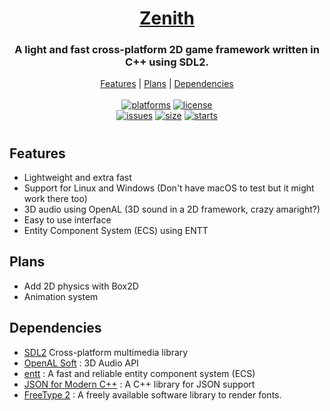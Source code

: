 <h1 align="center" style="border-bottom: none;">
	<a href="https://github.com/hexoctal/zenith">Zenith</a>
</h1>
<h3 align="center">A light and fast cross-platform 2D game framework written in C++ using SDL2.</h3>
<p align="center">
	<a href="#features">Features</a> |
	<a href="#plans">Plans</a> |
	<a href="#dependencies">Dependencies</a>
</br>
</br>
<a href=""><img alt="platforms" src="https://img.shields.io/static/v1?label=Platforms&message=Windows%20|%20Linux&color=blue&style=flat-square"></a>
<a href="https://github.com/hexoctal/zenith/blob/master/LICENSE.md"><img alt="license" src="https://img.shields.io/static/v1?label=License&message=MIT&color=green&style=flat-square"></a>
</br>
<a href="https://github.com/hexoctal/zenith/issues"><img alt="issues" src="https://img.shields.io/github/issues-raw/hexoctal/zenith.svg?style=flat-square"/></a>
<a href=""><img alt="size" src="https://img.shields.io/github/repo-size/hexoctal/zenith?style=flat-square"></a>
<a href=""><img alt="starts" src="https://img.shields.io/github/stars/hexoctal/zenith?style=social"></a>
</br>
</p>

#

## Features

* Lightweight and extra fast
* Support for Linux and Windows (Don't have macOS to test but it might work there too)
* 3D audio using OpenAL (3D sound in a 2D framework, crazy amaright?)
* Easy to use interface
* Entity Component System (ECS) using ENTT

## Plans

* Add 2D physics with Box2D
* Animation system

## Dependencies

* [SDL2](https://www.libsdl.org/) Cross-platform multimedia library
* [OpenAL Soft](https://github.com/kcat/openal-soft) : 3D Audio API
* [entt](https://github.com/skypjack/entt) : A fast and reliable entity component system (ECS)
* [JSON for Modern C++](https://github.com/nlohmann/json) : A C++ library for JSON support
* [FreeType 2](https://www.freetype.org/) : A freely available software library to render fonts.

